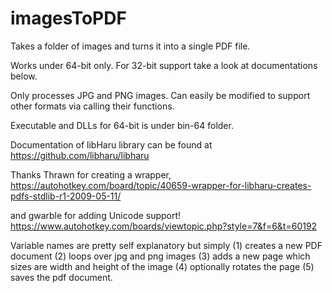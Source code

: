 # imagesToPDF
Takes a folder of images and turns it into a single PDF file.

Works under 64-bit only.
For 32-bit support take a look at documentations below.

Only processes JPG and PNG images.
Can easily be modified to support other formats via calling their functions. 

Executable and DLLs for 64-bit is under bin-64 folder.

Documentation of libHaru library can be found at https://github.com/libharu/libharu

Thanks Thrawn for creating a wrapper, <br />
https://autohotkey.com/board/topic/40659-wrapper-for-libharu-creates-pdfs-stdlib-r1-2009-05-11/

and gwarble for adding Unicode support! <br />
https://www.autohotkey.com/boards/viewtopic.php?style=7&f=6&t=60192

Variable names are pretty self explanatory but simply (1) creates a new PDF document (2) loops over jpg and png images (3) adds a new page which sizes are width and height of the image (4) optionally rotates the page (5) saves the pdf document.
